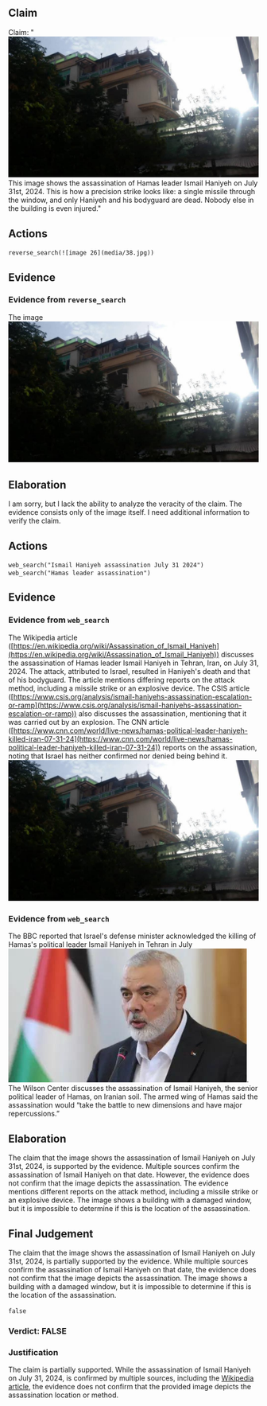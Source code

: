 ## Claim
Claim: "![image 26](media/38.jpg) This image shows the assassination of Hamas leader Ismail Haniyeh on July 31st, 2024. This is how a precision strike looks like: a single missile through the window, and only Haniyeh and his bodyguard are dead. Nobody else in the building is even injured."

## Actions
```
reverse_search(![image 26](media/38.jpg))
```

## Evidence
### Evidence from `reverse_search`
The image ![image 26](media/38.jpg)

## Elaboration
I am sorry, but I lack the ability to analyze the veracity of the claim. The evidence consists only of the image itself. I need additional information to verify the claim.


## Actions
```
web_search("Ismail Haniyeh assassination July 31 2024")
web_search("Hamas leader assassination")
```

## Evidence
### Evidence from `web_search`
The Wikipedia article ([https://en.wikipedia.org/wiki/Assassination_of_Ismail_Haniyeh](https://en.wikipedia.org/wiki/Assassination_of_Ismail_Haniyeh)) discusses the assassination of Hamas leader Ismail Haniyeh in Tehran, Iran, on July 31, 2024. The attack, attributed to Israel, resulted in Haniyeh's death and that of his bodyguard. The article mentions differing reports on the attack method, including a missile strike or an explosive device. The CSIS article ([https://www.csis.org/analysis/ismail-haniyehs-assassination-escalation-or-ramp](https://www.csis.org/analysis/ismail-haniyehs-assassination-escalation-or-ramp)) also discusses the assassination, mentioning that it was carried out by an explosion. The CNN article ([https://www.cnn.com/world/live-news/hamas-political-leader-haniyeh-killed-iran-07-31-24](https://www.cnn.com/world/live-news/hamas-political-leader-haniyeh-killed-iran-07-31-24)) reports on the assassination, noting that Israel has neither confirmed nor denied being behind it. ![image 26](media/38.jpg)

### Evidence from `web_search`
The BBC reported that Israel's defense minister acknowledged the killing of Hamas's political leader Ismail Haniyeh in Tehran in July ![image 11467](media/2025-08-31_10-24-1756635840-577098.jpg). The Wilson Center discusses the assassination of Ismail Haniyeh, the senior political leader of Hamas, on Iranian soil. The armed wing of Hamas said the assassination would “take the battle to new dimensions and have major repercussions.”



## Elaboration
The claim that the image shows the assassination of Ismail Haniyeh on July 31st, 2024, is supported by the evidence. Multiple sources confirm the assassination of Ismail Haniyeh on that date. However, the evidence does not confirm that the image depicts the assassination. The evidence mentions different reports on the attack method, including a missile strike or an explosive device. The image shows a building with a damaged window, but it is impossible to determine if this is the location of the assassination.


## Final Judgement
The claim that the image shows the assassination of Ismail Haniyeh on July 31st, 2024, is partially supported by the evidence. While multiple sources confirm the assassination of Ismail Haniyeh on that date, the evidence does not confirm that the image depicts the assassination. The image shows a building with a damaged window, but it is impossible to determine if this is the location of the assassination.

`false`

### Verdict: FALSE

### Justification
The claim is partially supported. While the assassination of Ismail Haniyeh on July 31, 2024, is confirmed by multiple sources, including the [Wikipedia article](https://en.wikipedia.org/wiki/Assassination_of_Ismail_Haniyeh), the evidence does not confirm that the provided image depicts the assassination location or method.
